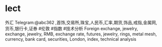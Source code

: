# lect
外汇 Telegram:@abc362 ,首饰,交易所,珠宝,人民币,汇率,期货,饰品,戒指,金属网,货币,银行卡,证券 #伦敦 #指数 #技术分析 Foreign exchange, jewelry, exchange, jewelry, RMB, exchange rate, futures, jewelry, rings, metal mesh, currency, bank card, securities, London, index, technical analysis
